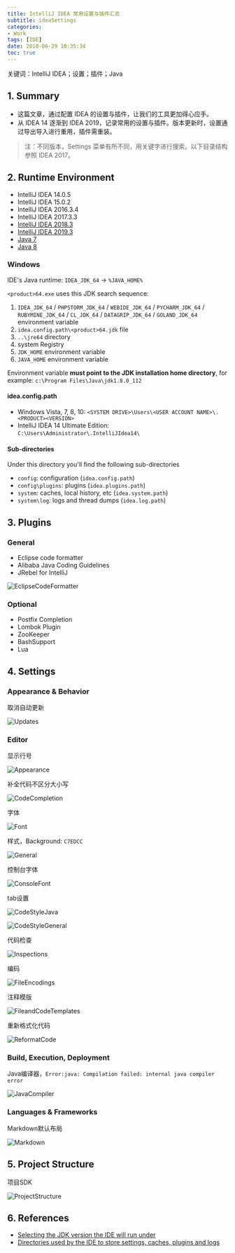 ```yaml
---
title: IntelliJ IDEA 常用设置与插件汇总
subtitle: ideaSettings
categories:
- Work
tags: [IDE]
date: 2018-06-29 10:35:34
toc: true
---
```

关键词：IntelliJ IDEA；设置；插件；Java

<!-- more -->

## 1. Summary
- 这篇文章，通过配置 IDEA 的设置与插件，让我们的工具更加得心应手。
- 从 IDEA 14 逐渐到 IDEA 2019，记录常用的设置与插件。版本更新时，设置通过导出导入进行重用，插件需重装。
> 注：不同版本，Settings 菜单有所不同，用关键字进行搜索。以下目录结构参照 IDEA 2017。

## 2. Runtime Environment
- IntelliJ IDEA 14.0.5
- IntelliJ IDEA 15.0.2
- IntelliJ IDEA 2016.3.4
- IntelliJ IDEA 2017.3.3
- [IntelliJ IDEA 2018.3](https://www.jetbrains.com/idea/download/other.html)
- [IntelliJ IDEA 2019.3](https://www.jetbrains.com/idea/download/other.html)
- [Java 7](http://www.oracle.com/technetwork/java/javase/downloads/jdk7-downloads-1880260.html)
- [Java 8](http://www.oracle.com/technetwork/java/javase/downloads/jdk8-downloads-2133151.html)

### Windows
IDE's Java runtime: `IDEA_JDK_64` -> `%JAVA_HOME%`

`<product>64.exe` uses this JDK search sequence:
1. `IDEA_JDK_64` / `PHPSTORM_JDK_64` / `WEBIDE_JDK_64` / `PYCHARM_JDK_64` / `RUBYMINE_JDK_64` / `CL_JDK_64` / `DATAGRIP_JDK_64` / `GOLAND_JDK_64` environment variable
2. `idea.config.path\<product>64.jdk` file
3. `..\jre64` directory
4. system Registry
5. `JDK_HOME` environment variable
6. `JAVA_HOME` environment variable

Environment variable **must point to the JDK installation home directory**, for example: `c:\Program Files\Java\jdk1.8.0_112`

#### idea.config.path
- Windows Vista, 7, 8, 10: `<SYSTEM DRIVE>\Users\<USER ACCOUNT NAME>\.<PRODUCT><VERSION>`
- IntelliJ IDEA 14 Ultimate Edition: `C:\Users\Administrator\.IntelliJIdea14\`

#### Sub-directories
Under this directory you'll find the following sub-directories
- `config`: configuration (`idea.config.path`)
- `config\plugins`: plugins (`idea.plugins.path`)
- `system`: caches, local history, etc (`idea.system.path`)
- `system\log`: logs and thread dumps (`idea.log.path`)

## 3. Plugins
### General
- Eclipse code formatter
- Alibaba Java Coding Guidelines
- JRebel for IntelliJ

![EclipseCodeFormatter](https://s0.wailian.download/2018/06/29/EclipseCodeFormatter-min.png)

### Optional
- Postfix Completion
- Lombok Plugin
- ZooKeeper
- BashSupport
- Lua

## 4. Settings
### Appearance & Behavior
取消自动更新

![Updates](https://s0.wailian.download/2018/06/29/Updates-min.png)

### Editor
显示行号

![Appearance](https://s0.wailian.download/2018/06/29/Appearance-min.png)

补全代码不区分大小写

![CodeCompletion](https://s0.wailian.download/2018/06/29/CodeCompletion-min.png)

字体

![Font](https://s0.wailian.download/2018/06/29/Font-min.png)

样式，Background: `C7EDCC`

![General](https://s0.wailian.download/2018/06/29/General-min.png)

控制台字体

![ConsoleFont](https://s0.wailian.download/2018/06/29/ConsoleFont-min.png)

tab设置

![CodeStyleJava](https://s0.wailian.download/2018/06/29/CodeStyleJava-min.png)

![CodeStyleGeneral](https://s0.wailian.download/2018/06/29/CodeStyleGeneral-min.png)

代码检查

![Inspections](https://s0.wailian.download/2018/06/29/Inspections-min.png)

编码

![FileEncodings](https://s0.wailian.download/2018/06/29/FileEncodings-min.png)

注释模版

![FileandCodeTemplates](https://s0.wailian.download/2018/06/29/FileandCodeTemplates-min.png)

重新格式化代码

![ReformatCode](https://s0.wailian.download/2018/06/29/ReformatCode-min.png)

### Build, Execution, Deployment
Java编译器，```Error:java: Compilation failed: internal java compiler error```

![JavaCompiler](https://s0.wailian.download/2018/06/29/JavaCompiler17-min.png)

### Languages & Frameworks
Markdown默认布局

![Markdown](https://s0.wailian.download/2018/06/29/Markdown-min.png)

## 5. Project Structure
项目SDK

![ProjectStructure](https://s0.wailian.download/2018/06/29/ProjectStructure-min.png)

## 6. References
- [Selecting the JDK version the IDE will run under](https://intellij-support.jetbrains.com/hc/en-us/articles/206544879-Selecting-the-JDK-version-the-IDE-will-run-under)
- [Directories used by the IDE to store settings, caches, plugins and logs](https://intellij-support.jetbrains.com/hc/en-us/articles/206544519)